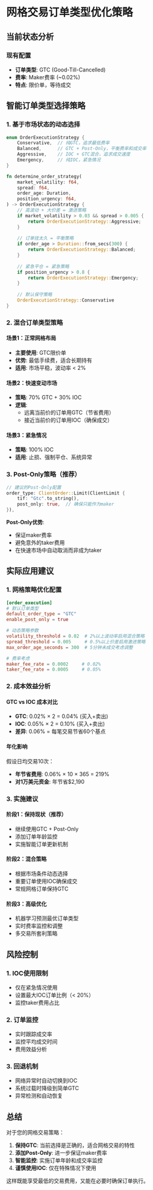 # 网格交易订单类型优化策略

## 当前状态分析

### 现有配置
- **订单类型**: GTC (Good-Till-Cancelled)
- **费率**: Maker费率 (~0.02%)
- **特点**: 限价单，等待成交

## 智能订单类型选择策略

### 1. 基于市场状态的动态选择

```rust
enum OrderExecutionStrategy {
    Conservative,  // 纯GTC，追求最低费率
    Balanced,      // GTC + Post-Only，平衡费率和成交率
    Aggressive,    // IOC + GTC混合，追求成交速度
    Emergency,     // 纯IOC，紧急情况
}

fn determine_order_strategy(
    market_volatility: f64,
    spread: f64,
    order_age: Duration,
    position_urgency: f64,
) -> OrderExecutionStrategy {
    // 高波动 + 大价差 = 激进策略
    if market_volatility > 0.03 && spread > 0.005 {
        return OrderExecutionStrategy::Aggressive;
    }
    
    // 订单挂太久 = 平衡策略
    if order_age > Duration::from_secs(300) {
        return OrderExecutionStrategy::Balanced;
    }
    
    // 紧急平仓 = 紧急策略
    if position_urgency > 0.8 {
        return OrderExecutionStrategy::Emergency;
    }
    
    // 默认保守策略
    OrderExecutionStrategy::Conservative
}
```

### 2. 混合订单类型策略

#### 场景1：正常网格布局
- **主要使用**: GTC限价单
- **优势**: 最低手续费，适合长期持有
- **适用**: 市场平稳，波动率 < 2%

#### 场景2：快速变动市场
- **策略**: 70% GTC + 30% IOC
- **逻辑**: 
  - 远离当前价的订单用GTC（节省费用）
  - 接近当前价的订单用IOC（确保成交）

#### 场景3：紧急情况
- **策略**: 100% IOC
- **适用**: 止损、强制平仓、系统异常

### 3. Post-Only策略（推荐）

```rust
// 建议的Post-Only配置
order_type: ClientOrder::Limit(ClientLimit {
    tif: "Gtc".to_string(),
    post_only: true,  // 确保只能作为maker
}),
```

**Post-Only优势**:
- 保证maker费率
- 避免意外的taker费用
- 在快速市场中自动取消而非成为taker

## 实际应用建议

### 1. 网格策略优化配置

```toml
[order_execution]
# 默认订单类型
default_order_type = "GTC"
enable_post_only = true

# 动态策略参数
volatility_threshold = 0.02  # 2%以上波动率启用混合策略
spread_threshold = 0.005     # 0.5%以上价差启用激进策略
max_order_age_seconds = 300  # 5分钟未成交考虑调整

# 费率考虑
maker_fee_rate = 0.0002     # 0.02%
taker_fee_rate = 0.0005     # 0.05%
```

### 2. 成本效益分析

#### GTC vs IOC 成本对比
- **GTC**: 0.02% × 2 = 0.04% (买入+卖出)
- **IOC**: 0.05% × 2 = 0.10% (买入+卖出)
- **差异**: 0.06% = 每笔交易节省60个基点

#### 年化影响
假设日均交易10次：
- **年节省费用**: 0.06% × 10 × 365 = 219%
- **对1万美元资金**: 年节省$2,190

### 3. 实施建议

#### 阶段1：保持现状（推荐）
- 继续使用GTC + Post-Only
- 添加订单年龄监控
- 实施智能订单更新机制

#### 阶段2：混合策略
- 根据市场条件动态选择
- 重要订单使用IOC确保成交
- 常规网格订单保持GTC

#### 阶段3：高级优化
- 机器学习预测最优订单类型
- 实时费率监控和调整
- 多交易所套利策略

## 风险控制

### 1. IOC使用限制
- 仅在紧急情况使用
- 设置最大IOC订单比例（< 20%）
- 监控taker费用占比

### 2. 订单监控
- 实时跟踪成交率
- 监控平均成交时间
- 费用效益分析

### 3. 回退机制
- 网络异常时自动切换到IOC
- 系统过载时降级到简单GTC
- 异常检测和自动恢复

## 总结

对于您的网格交易策略：

1. **保持GTC**: 当前选择是正确的，适合网格交易的特性
2. **添加Post-Only**: 进一步保证maker费率
3. **智能监控**: 实施订单年龄和成交率监控
4. **谨慎使用IOC**: 仅在特殊情况下使用

这样既能享受最低的交易费用，又能在必要时确保订单执行。 